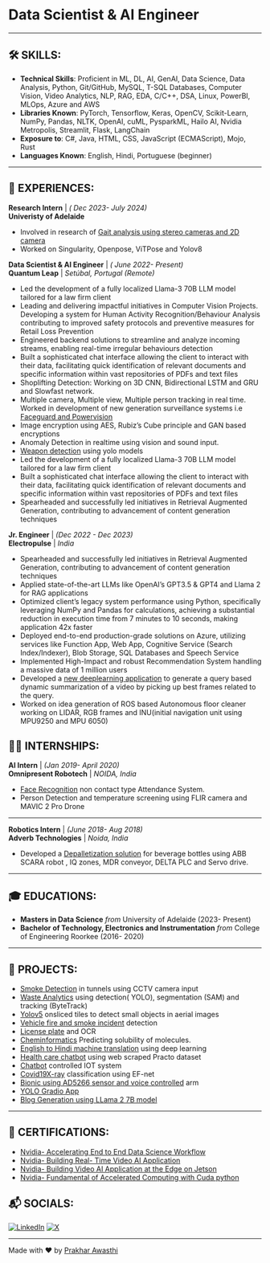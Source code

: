 # Data Scientist & AI Engineer

___

## 🛠️ SKILLS:
- **Technical Skills**: Proficient in ML, DL, AI, GenAI, Data Science, Data Analysis, Python, Git/GitHub, MySQL, T-SQL Databases, Computer Vision, Video Analytics, NLP, RAG, EDA, C/C++, DSA, Linux, PowerBI, MLOps, Azure and AWS
- **Libraries Known**: PyTorch, Tensorflow, Keras, OpenCV, Scikit-Learn, NumPy, Pandas, NLTK, OpenAI, cuML, PysparkML, Hailo AI, Nvidia Metropolis, Streamlit, Flask, LangChain
- **Exposure to**: C#, Java, HTML, CSS, JavaScript (ECMAScript), Mojo, Rust
- **Languages Known**: English, Hindi, Portuguese (beginner)

---

##  💼 EXPERIENCES:

**Research Intern** | _( Dec 2023- July 2024)_<br>
**Univeristy of Adelaide**
- Involved in research of [Gait analysis using stereo cameras and 2D camera](https://github.com/prakhar105/Gait-analysis-using-stereo-cameras-and-2D-camera/tree/main)
- Worked on Singularity, Openpose, ViTPose and Yolov8


**Data Scientist & AI Engineer** | _( June 2022- Present)_<br>
**Quantum Leap** | _Setúbal, Portugal (Remote)_
- Led the development of a fully localized Llama-3 70B LLM model tailored for a law firm client
- Leading and delivering impactful initiatives in Computer Vision Projects. Developing a system for Human Activity Recognition/Behaviour Analysis contributing to improved safety protocols and preventive measures for Retail Loss Prevention
- Engineered backend solutions to streamline and analyze incoming streams, enabling real-time irregular behaviours detection
- Built a sophisticated chat interface allowing the client to interact with their data, facilitating quick identification of relevant documents and specific information within vast repositories of PDFs and text files
- Shoplifting Detection: Working on 3D CNN, Bidirectional LSTM and GRU and Slowfast network.
- Multiple camera, Multiple view, Multiple person tracking in real time. Worked in development of new generation
  surveillance systems i.e [Faceguard and Powervision](https://www.youtube.com/watch?v=FrpFZPxoeBQ)
- Image encryption using AES, Rubiz’s Cube principle and GAN based encryptions
- Anomaly Detection in realtime using vision and sound input.
- [Weapon detection](https://www.youtube.com/watch?v=aEGQaq-oOX8) using yolo models
- Led the development of a fully localized Llama-3 70B LLM model tailored for a law firm client
- Built a sophisticated chat interface allowing the client to interact with their data, facilitating quick identification of relevant
 documents and specific information within vast repositories of PDFs and text files
- Spearheaded and successfully led initiatives in Retrieval Augmented Generation, contributing to advancement of content
 generation techniques


**Jr. Engineer** | _(Dec 2022 - Dec 2023)_<br>
**Electropulse** | _India_
- Spearheaded and successfully led initiatives in Retrieval Augmented Generation, contributing to advancement of content generation techniques
- Applied state-of-the-art LLMs like OpenAI’s GPT3.5 & GPT4  and Llama 2 for RAG applications
- Optimized client’s legacy system performance using Python, specifically leveraging NumPy and Pandas for calculations, achieving a substantial reduction in execution time from 7 minutes to 10 seconds, making application 42x faster
- Deployed end-to-end production-grade solutions on Azure, utilizing services like Function App, Web App, Cognitive Service (Search Index/Indexer), Blob Storage, SQL Databases and Speech Service
- Implemented High-Impact and robust Recommendation System handling a massive data of 1 million users
-  Developed a [new deeplearning application](https://github.com/prakhar199/A-QUERY-BASED-STATIC-AND-DYNAMIC-SUMMARIZATION/blob/main/A%20QUERY%20BASED%20STATIC%20AND%20DYNAMIC%20SUMMARIZATION%20DEEPLEARNING%20ARCHITECTURE.ipynb) to generate a query based dynamic summarization of a video by picking up best
 frames related to the query.
-  Worked on idea generation of ROS based Autonomous floor cleaner working on LIDAR, RGB frames and INU(initial
 navigation unit using MPU9250 and MPU 6050)

## 🧑‍💻 INTERNSHIPS:

**AI Intern** | _(Jan 2019- April 2020)_<br>
**Omnipresent Robotech** | _NOIDA, India_
- [Face Recognition](https://drive.google.com/file/d/1a3DaX4wAMj8TG6BqjEAS0nsqq9MC3oOK/view) non contact type Attendance System.
- Person Detection and temperature screening using FLIR camera and MAVIC 2 Pro Drone

---

**Robotics Intern** | _(June 2018- Aug 2018)_<br>
**Adverb Technologies** | _Noida, India_
- Developed a [Depalletization solution](https://www.youtube.com/watch?v=aUj87GQuEI8) for beverage bottles using ABB SCARA robot , IQ zones, MDR conveyor, DELTA
 PLC and Servo drive.

---

## 🎓 EDUCATIONS:
- **Masters in Data Science** _from_ University of Adelaide (2023- Present)
- **Bachelor of Technology, Electronics and Instrumentation** _from_ College of Engineering Roorkee  (2016- 2020)

---

## 📂 PROJECTS:

- [Smoke Detection](https://www.youtube.com/watch?v=AIltFWmPN-8&feature=youtu.be) in tunnels using CCTV camera input
- [Waste Analytics](https://www.youtube.com/watch?v=xhrttpPSzqU) using detection( YOLO), segmentation (SAM) and tracking (ByteTrack)
- [Yolov5](https://www.youtube.com/watch?v=LQjmQMBNXFU&feature=youtu.be) onsliced tiles to detect small objects in aerial images
- [Vehicle fire and smoke incident](https://www.youtube.com/watch?v=1oyk6XuAb68&feature=youtu.be) detection
- [License plate](https://www.youtube.com/watch?v=DuJIpXS6zOg&feature=youtu.be) and OCR
- [Cheminformatics](https://github.com/prakhar105/Cheminformatics-Predicting-Solubility-of-Molecules/blob/main/Cheminformatics_Predicting_Solubility_of_Molecules_.ipynb) Predicting solubility of molecules.
- [English to Hindi machine translation](https://github.com/prakhar199/English-to-Hindi-Machine-Translation-using-Deep-Learning-/blob/main/English_to_Hindi_Machine_Translator_Using_GRU.ipynb) using deep learning
- [Health care chatbot](https://github.com/prakhar199/Health_Care_Chatbot/blob/master/healthcare_chatbotConsole.py) using web scraped Practo dataset
- [Chatbot](https://www.youtube.com/watch?v=5TX2ptqf64M) controlled IOT system
- [Covid19X-ray](https://github.com/prakhar199/BIRDS-400-SPECIES-IMAGE-CLASSIFICATION-EFNET-LSTTM/blob/main/BIRDS_400_SPECIES_IMAGE_CLASSIFICATION_EFNET_LSTTM.ipynb) classification using EF-net
- [Bionic using AD5266 sensor and voice controlled](https://www.youtube.com/shorts/iFf417xpYAM) arm
- [YOLO Gradio App](https://github.com/ashuguptahere/yolo-gradio-app)
- [Blog Generation using LLama 2 7B model](https://github.com/prakhar105/Blog-Generation-using-LLama-2-7B-model)
---

## 📜 CERTIFICATIONS:
- [Nvidia- Accelerating End to End Data Science Workflow](https://learn.nvidia.com/certificates?id=a7887a55c8c34487b622ef48297dbd92)
- [Nvidia- Building Real- Time Video AI Application](https://learn.nvidia.com/certificates?id=ba5fffbafa2e4e85a4087abfacd1d76d)
- [Nvidia- Building Video AI Application at the Edge on Jetson](https://learn.nvidia.com/certificates?id=5f8bcc63ceda45f0bd373f5c62dc5074)
- [Nvidia- Fundamental of Accelerated Computing with Cuda python](https://learn.nvidia.com/certificates?id=4f3063ae6de1454da9c6e16b2d2245c3)


## 📬 SOCIALS:
[![LinkedIn](https://img.shields.io/badge/LinkedIn-blue?logo=linkedin&logoColor=white&style=for-the-bad)](https://www.linkedin.com/in/prakhar-awasthi/) [![X](https://img.shields.io/badge/X-black.svg?logo=X&logoColor=white)](https://x.com/prakharawasthi_)

---

Made with ❤️ by [Prakhar Awasthi](https://github.com/prakhar105)
